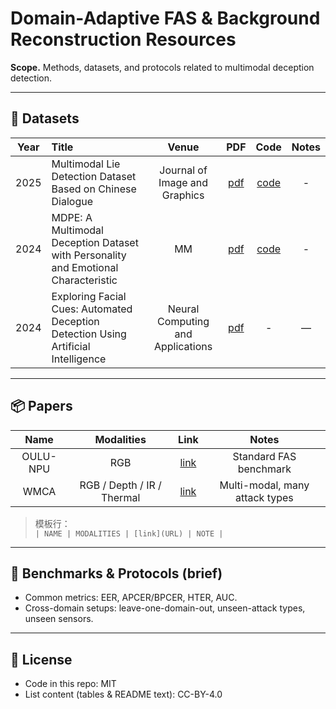 # Domain-Adaptive FAS & Background Reconstruction Resources

**Scope.** Methods, datasets, and protocols related to multimodal deception detection.



---

## 📄 Datasets

| Year | Title | Venue | PDF | Code | Notes |
|:---:|:------|:-----:|:---------:|:----:|:-----:|
| 2025 | Multimodal Lie Detection Dataset Based on Chinese Dialogue | Journal of Image and Graphics | [pdf](https://arxiv.org/abs/2407.12274)| [code](https://aip.seu.edu.cn/2024/1219/c54084a515309/page.htm) | - |
| 2024 | MDPE: A Multimodal Deception Dataset with Personality and Emotional Characteristic | MM | [pdf](https://arxiv.org/abs/2407.12274) | [code](https://github.com/cai-cong/MDPE) | - |
| 2024 | Exploring Facial Cues: Automated Deception Detection Using Artificial Intelligence | Neural Computing and Applications | [pdf](https://link.springer.com/article/10.1007/s00521-024-09811-x) | - | — | - |

---

## 📦 Papers

| Name | Modalities | Link | Notes |
|:----:|:----------:|:----:|:-----:|
| OULU-NPU | RGB | [link](https://example.com) | Standard FAS benchmark |
| WMCA | RGB / Depth / IR / Thermal | [link](https://example.com) | Multi-modal, many attack types |

> 模板行：  
> `| NAME | MODALITIES | [link](URL) | NOTE |`

---

## 🧪 Benchmarks & Protocols (brief)
- Common metrics: EER, APCER/BPCER, HTER, AUC.
- Cross-domain setups: leave-one-domain-out, unseen-attack types, unseen sensors.

---

## 📜 License
- Code in this repo: MIT  
- List content (tables & README text): CC-BY-4.0
